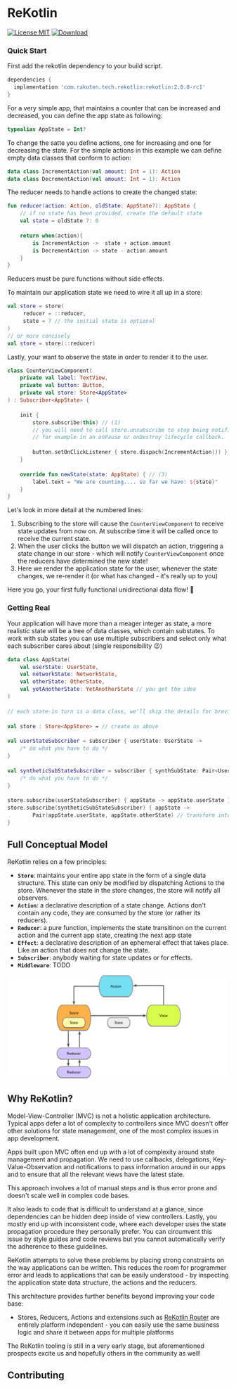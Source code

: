 # ReKotlin

[![License MIT](https://img.shields.io/badge/license-MIT-blue.svg?style=flat-square)](https://github.com/ReSwift/ReSwift/blob/master/LICENSE.md)
[![Download](https://api.bintray.com/packages/rekotlin/rekotlin/rekotlin/images/download.svg) ](https://bintray.com/rekotlin/rekotlin/rekotlin/_latestVersion)

### Quick Start

First add the rekotlin dependency to your build script.

```gradle
dependencies {
  implementation 'com.rakuten.tech.rekotlin:rekotlin:2.0.0-rc1'
}
```

For a very simple app, that maintains a counter that can be increased and decreased, you can define the app state as following:

```kotlin
typealias AppState = Int?
```

To change the satte you define actions, one for increasing and one for decreasing the state. For the simple actions in this example we can define empty data classes that conform to action:

```kotlin
data class IncrementAction(val amount: Int = 1): Action
data class DecrementAction(val amount: Int = 1): Action
```

The reducer needs to handle actions to create the changed state:

```kotlin
fun reducer(action: Action, oldState: AppState?): AppState {
    // if no state has been provided, create the default state
    val state = oldState ?: 0

    return when(action){
        is IncrementAction ->  state + action.amount
        is DecrementAction -> state - action.amount
    }
}
```

Reducers must be pure functions without side effects.

To maintain our application state we need to wire it all up in a store:

```kotlin
val store = store(
     reducer = ::reducer,
     state = 7 // the initial state is optional
)
// or more concisely
val store = store(::reducer)
```

Lastly, your want to observe the state in order to render it to the user.

```kotlin
class CounterViewComponent(
    private val label: TextView,
    private val button: Button,
    private val store: Store<AppState>
) : Subscriber<AppState> {

    init {
        store.subscribe(this) // (1)
        // you will need to call store.unsubscribe to stop being notified of state changes,
        // for example in an onPause or onDestroy lifecycle callback.

        button.setOnClickListener { store.dispach(IncrementAction()) } // (2)
    }

    override fun newState(state: AppState) { // (3)
        label.text = "We are counting.... so far we have: ${state}"
    }
}
```

Let's look in more detail at the numbered lines:

1. Subscribing to the store will cause the `CounterViewComponent` to receive state updates from now on. At subscribe time it will be called once to receive the current state.
2. When the user clicks the button we will dispatch an action, triggering a state change in our store - which will notify `CounterViewComponent` once the reducers have determined the new state!
3. Here we render the application state for the user, whenever the state changes, we re-render it (or what has changed - it's really up to you)

Here you go, your first fully functional unidirectional data flow! 🎉

### Getting Real

Your application will have more than a meager integer as state, a more realistic state will be a tree of data classes, which contain substates. To work with sub states you can use multiple subscribers and select only what each subscriber cares about (single responsibility 😉)

```kotlin
data class AppState(
    val userState: UserState,
    val networkState: NetworkState,
    val otherState: OtherState,
    val yetAnotherState: YetAnotherState // you get the idea
)

// each state in turn is a data class, we'll skip the details for brevity

val store : Store<AppStore> = // create as above

val userStateSubscriber = subscriber { userState: UserState ->
    /* do what you have to do */
}

val syntheticSubStateSubscriber = subscriber { synthSubState: Pair<UserState, OtherState> ->
    /* do what you have to do */
}

store.subscribe(userStateSubscriber) { appState -> appState.userState } // select only the user state
store.subscribe(syntheticSubStateSubscriber) { appState ->
        Pair(appState.userState, appState.otherState) // transform into synthetic sub-state
}
```

## Full Conceptual Model

ReKotlin relies on a few principles:

- **`Store`**: maintains your entire app state in the form of a single data structure. This state can only be modified by dispatching Actions to the store. Whenever the state in the store changes, the store will notify all observers.
- **`Action`**: a declarative description of a state change. Actions don't contain any code, they are consumed by the store (or rather its reducers).
- **`Reducer`**: a pure function, implements the state transitinon on the current action and the current app state, creating the next app state
- **`Effect`**: a declarative description of an ephemeral effect that takes place. Like an action that does not change the state.
- **`Subscriber`**: anybody waiting for state updates or for effects.
- **`Middleware`**: TODO

![](docs/img/reswift_concept.png)

## Why ReKotlin?

<!-- TODO: rework this part -->

Model-View-Controller (MVC) is not a holistic application architecture. Typical apps defer a lot of complexity to controllers since MVC doesn't offer other solutions for state management, one of the most complex issues in app development.

Apps built upon MVC often end up with a lot of complexity around state management and propagation. We need to use callbacks, delegations, Key-Value-Observation and notifications to pass information around in our apps and to ensure that all the relevant views have the latest state.

This approach involves a lot of manual steps and is thus error prone and doesn't scale well in complex code bases.

It also leads to code that is difficult to understand at a glance, since dependencies can be hidden deep inside of view controllers. Lastly, you mostly end up with inconsistent code, where each developer uses the state propagation procedure they personally prefer. You can circumvent this issue by style guides and code reviews but you cannot automatically verify the adherence to these guidelines.

ReKotlin attempts to solve these problems by placing strong constraints on the way applications can be written. This reduces the room for programmer error and leads to applications that can be easily understood - by inspecting the application state data structure, the actions and the reducers.

This architecture provides further benefits beyond improving your code base:

- Stores, Reducers, Actions and extensions such as [ReKotlin Router](https://github.com/ReKotlin/rekotlin-router)  are entirely platform independent - you can easily use the same business logic and share it between apps for multiple platforms

The ReKotlin tooling is still in a very early stage, but aforementioned prospects excite us and hopefully others in the community as well!

## Contributing

<!-- TODO: proper contributers.md -->